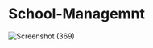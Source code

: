 # School-Managemnt
![Screenshot (369)](https://user-images.githubusercontent.com/74084097/130899924-c2372b8e-1e83-4087-ade0-2b9bad3b4385.png)
